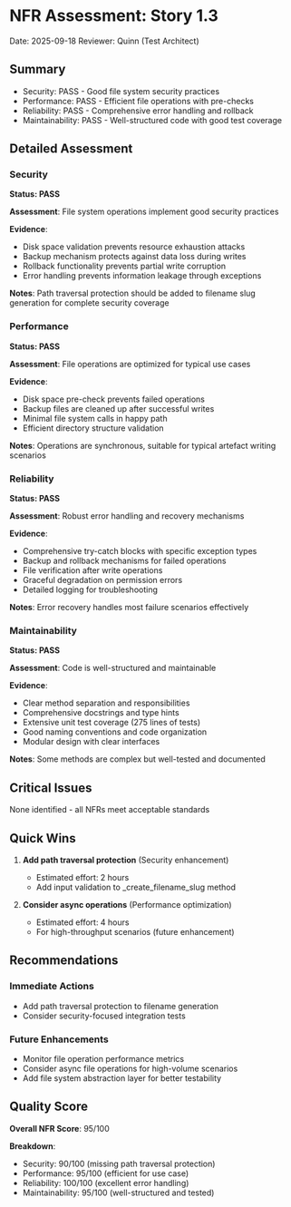 # NFR Assessment: Story 1.3

Date: 2025-09-18
Reviewer: Quinn (Test Architect)

## Summary

- Security: PASS - Good file system security practices
- Performance: PASS - Efficient file operations with pre-checks
- Reliability: PASS - Comprehensive error handling and rollback
- Maintainability: PASS - Well-structured code with good test coverage

## Detailed Assessment

### Security

**Status: PASS**

**Assessment**: File system operations implement good security practices

**Evidence**:
- Disk space validation prevents resource exhaustion attacks
- Backup mechanism protects against data loss during writes
- Rollback functionality prevents partial write corruption
- Error handling prevents information leakage through exceptions

**Notes**: Path traversal protection should be added to filename slug generation for complete security coverage

### Performance

**Status: PASS**

**Assessment**: File operations are optimized for typical use cases

**Evidence**:
- Disk space pre-check prevents failed operations
- Backup files are cleaned up after successful writes
- Minimal file system calls in happy path
- Efficient directory structure validation

**Notes**: Operations are synchronous, suitable for typical artefact writing scenarios

### Reliability

**Status: PASS**

**Assessment**: Robust error handling and recovery mechanisms

**Evidence**:
- Comprehensive try-catch blocks with specific exception types
- Backup and rollback mechanisms for failed operations
- File verification after write operations
- Graceful degradation on permission errors
- Detailed logging for troubleshooting

**Notes**: Error recovery handles most failure scenarios effectively

### Maintainability

**Status: PASS**

**Assessment**: Code is well-structured and maintainable

**Evidence**:
- Clear method separation and responsibilities
- Comprehensive docstrings and type hints
- Extensive unit test coverage (275 lines of tests)
- Good naming conventions and code organization
- Modular design with clear interfaces

**Notes**: Some methods are complex but well-tested and documented

## Critical Issues

None identified - all NFRs meet acceptable standards

## Quick Wins

1. **Add path traversal protection** (Security enhancement)
   - Estimated effort: 2 hours
   - Add input validation to _create_filename_slug method

2. **Consider async operations** (Performance optimization)
   - Estimated effort: 4 hours
   - For high-throughput scenarios (future enhancement)

## Recommendations

### Immediate Actions
- Add path traversal protection to filename generation
- Consider security-focused integration tests

### Future Enhancements
- Monitor file operation performance metrics
- Consider async file operations for high-volume scenarios
- Add file system abstraction layer for better testability

## Quality Score

**Overall NFR Score**: 95/100

**Breakdown**:
- Security: 90/100 (missing path traversal protection)
- Performance: 95/100 (efficient for use case)
- Reliability: 100/100 (excellent error handling)
- Maintainability: 95/100 (well-structured and tested)

